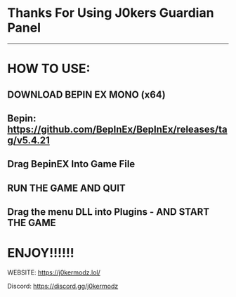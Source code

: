 # Thanks For Using J0kers Guardian Panel
---------------------------
# HOW TO USE:
               
DOWNLOAD BEPIN EX MONO (x64)
---------------------------
Bepin:
https://github.com/BepInEx/BepInEx/releases/tag/v5.4.21
---------------------------
Drag BepinEX Into Game File
---------------------------
RUN THE GAME AND QUIT
------------
Drag the menu DLL into Plugins - AND START THE GAME
------------

# ENJOY!!!!!!
   
                                                                                                      
WEBSITE: https://j0kermodz.lol/

Discord: https://discord.gg/j0kermodz
